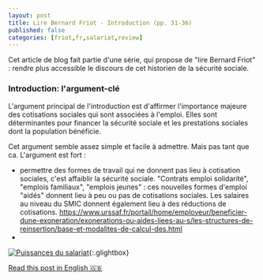 ```yaml
---
layout: post
title: Lire Bernard Friot - Introduction (pp. 31-36)
published: false
categories: [friot,fr,salariat,review]
---
```


Cet article de blog fait partie d'une série, qui propose de "lire Bernard Friot" : rendre plus accessible le discours de cet historien de la sécurité sociale.

### Introduction: l'argument-clé

L'argument principal de l'introduction est d'affirmer l'importance majeure des cotisations sociales qui sont associées à l'emploi. Elles sont déterminantes pour financer la sécurité sociale et les prestations sociales dont la population bénéficie.

Cet argument semble assez simple et facile à admettre. Mais pas tant que ca. L'argument est fort :

- permettre des formes de travail qui ne donnent pas lieu à cotisation sociales, c'est affaiblir la sécurité sociale. "Contrats emploi solidarité", "emplois familiaux", "emplois jeunes" : ces nouvelles formes d'emploi "aidés" donnent lieu à peu ou pas de cotisations sociales. Les salaires au niveau du SMIC donnent également lieu à des réductions de cotisations. https://www.urssaf.fr/portail/home/employeur/beneficier-dune-exoneration/exonerations-ou-aides-liees-au-s/les-structures-de-reinsertion/base-et-modalites-de-calcul-des.html
- 



[![Puissances du salariat](https://ref.lamartinieregroupe.com/media/9782757889145/hd/147603_couverture_Hres_0.jpg)](https://ref.lamartinieregroupe.com/media/9782757889145/hd/147603_couverture_Hres_0.jpg){:.glightbox}

[Read this post in English 🇬🇧](/friot/en/employment/review/2022/05/03/en-reading-bernard-friot/)
